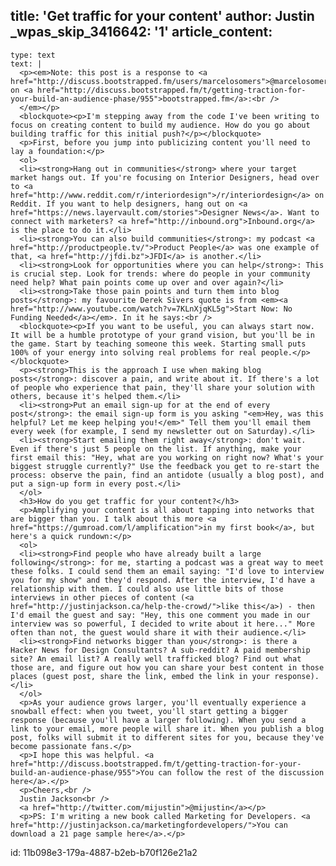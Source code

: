 title: 'Get traffic for your content'
author: Justin
_wpas_skip_3416642: '1'
article_content:
  -
    type: text
    text: |
      <p><em>Note: this post is a response to <a href="http://discuss.bootstrapped.fm/users/marcelosomers">@marcelosomers</a> question on <a href="http://discuss.bootstrapped.fm/t/getting-traction-for-your-build-an-audience-phase/955">bootstrapped.fm</a>:<br />
      </em></p>
      <blockquote><p>I'm stepping away from the code I've been writing to focus on creating content to build my audience. How do you go about building traffic for this initial push?</p></blockquote>
      <p>First, before you jump into publicizing content you'll need to lay a foundation:</p>
      <ol>
      <li><strong>Hang out in communities</strong> where your target market hangs out. If you're focusing on Interior Designers, head over to <a href="http://www.reddit.com/r/interiordesign">/r/interiordesign</a> on Reddit. If you want to help designers, hang out on <a href="https://news.layervault.com/stories">Designer News</a>. Want to connect with marketers? <a href="http://inbound.org">Inbound.org</a> is the place to do it.</li>
      <li><strong>You can also build communities</strong>: my podcast <a href="http://productpeople.tv/">Product People</a> was one example of that, <a href="http://jfdi.bz">JFDI</a> is another.</li>
      <li><strong>Look for opportunities where you can help</strong>: This is crucial step. Look for trends: where do people in your community need help? What pain points come up over and over again?</li>
      <li><strong>Take those pain points and turn them into blog posts</strong>: my favourite Derek Sivers quote is from <em><a href="http://www.youtube.com/watch?v=7KLnXjqKL5g">Start Now: No Funding Needed</a></em>. In it he says:<br />
      <blockquote><p>If you want to be useful, you can always start now. It will be a humble prototype of your grand vision, but you'll be in the game. Start by teaching someone this week. Starting small puts 100% of your energy into solving real problems for real people.</p></blockquote>
      <p><strong>This is the approach I use when making blog posts</strong>: discover a pain, and write about it. If there's a lot of people who experience that pain, they'll share your solution with others, because it's helped them.</li>
      <li><strong>Put an email sign-up for at the end of every post</strong>: the email sign-up form is you asking "<em>Hey, was this helpful? Let me keep helping you!</em>" Tell them you'll email them every week (for example, I send my newsletter out on Saturday).</li>
      <li><strong>Start emailing them right away</strong>: don't wait. Even if there's just 5 people on the list. If anything, make your first email this: "Hey, what are you working on right now? What's your biggest struggle currently?" Use the feedback you get to re-start the process: observe the pain, find an antidote (usually a blog post), and put a sign-up form in every post.</li>
      </ol>
      <h3>How do you get traffic for your content?</h3>
      <p>Amplifying your content is all about tapping into networks that are bigger than you. I talk about this more <a href="https://gumroad.com/l/amplification">in my first book</a>, but here's a quick rundown:</p>
      <ol>
      <li><strong>Find people who have already built a large following</strong>: for me, starting a podcast was a great way to meet these folks. I could send them an email saying: "I'd love to interview you for my show" and they'd respond. After the interview, I'd have a relationship with them. I could also use little bits of those interviews in other pieces of content (<a href="http://justinjackson.ca/help-the-crowd/">like this</a>) - then I'd email the guest and say: "Hey, this one comment you made in our interview was so powerful, I decided to write about it here..." More often than not, the guest would share it with their audience.</li>
      <li><strong>Find networks bigger than you</strong>: is there a Hacker News for Design Consultants? A sub-reddit? A paid membership site? An email list? A really well trafficked blog? Find out what those are, and figure out how you can share your best content in those places (guest post, share the link, embed the link in your response).</li>
      </ol>
      <p>As your audience grows larger, you'll eventually experience a snowball effect: when you tweet, you'll start getting a bigger response (because you'll have a larger following). When you send a link to your email, more people will share it. When you publish a blog post, folks will submit it to different sites for you, because they've become passionate fans.</p>
      <p>I hope this was helpful. <a href="http://discuss.bootstrapped.fm/t/getting-traction-for-your-build-an-audience-phase/955">You can follow the rest of the discussion here</a>.</p>
      <p>Cheers,<br />
      Justin Jackson<br />
      <a href="http://twitter.com/mijustin">@mijustin</a></p>
      <p>PS: I'm writing a new book called Marketing for Developers. <a href="http://justinjackson.ca/marketingfordevelopers/">You can download a 21 page sample here</a>.</p>
      
id: 11b098e3-179a-4887-b2eb-b70f126e21a2
